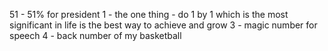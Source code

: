 

51 - 51% for president
1 - the one thing - do 1 by 1 which is the most significant in life is the best way to achieve and grow
3 - magic number for speech
4 - back number of my basketball 
